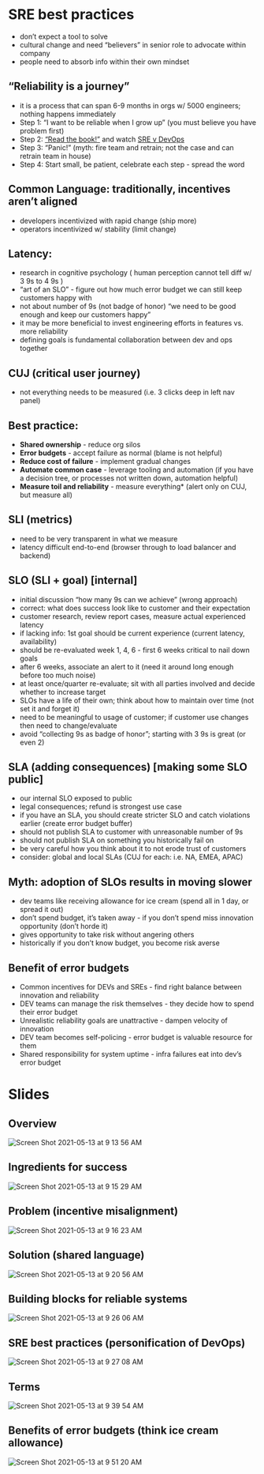 # SRE best practices
- don’t expect a tool to solve
- cultural change and need “believers” in senior role to advocate within company
- people need to absorb info within their own mindset

## “Reliability is a journey”
- it is a process that can span 6-9 months in orgs w/ 5000 engineers; nothing happens immediately
- Step 1: “I want to be reliable when I grow up” (you must believe you have problem first)
- Step 2: [“Read the book!”](https://sre.google/sre-book/table-of-contents/) and watch [SRE v DevOps](https://www.youtube.com/watch?v=0UyrVqBoCAU)
- Step 3: “Panic!” (myth: fire team and retrain; not the case and can retrain team in house)
- Step 4: Start small, be patient, celebrate each step - spread the word

## Common Language: traditionally, incentives aren’t aligned
- developers incentivized with rapid change (ship more)
- operators incentivized w/ stability (limit change)

## Latency:
- research in cognitive psychology ( human perception cannot tell diff w/ 3 9s to 4 9s )
- “art of an SLO” - figure out how much error budget we can still keep customers happy with
- not about number of 9s (not badge of honor) “we need to be good enough and keep our customers happy”
- it may be more beneficial to invest engineering efforts in features vs. more reliability
- defining goals is fundamental collaboration between dev and ops together

## CUJ (critical user journey)
- not everything needs to be measured (i.e. 3 clicks deep in left nav panel)

## Best practice:
- **Shared ownership** - reduce org silos
- **Error budgets** - accept failure as normal (blame is not helpful)
- **Reduce cost of failure** - implement gradual changes
- **Automate common case** - leverage tooling and automation (if you have a decision tree, or processes not written down, automation helpful)
- **Measure toil and reliability** - measure everything* (alert only on CUJ, but measure all)

## SLI (metrics)
- need to be very transparent in what we measure
- latency difficult end-to-end (browser through to load balancer and backend)

## SLO (SLI + goal) [internal]
- initial discussion “how many 9s can we achieve” (wrong approach)
- correct: what does success look like to customer and their expectation
- customer research, review report cases, measure actual experienced latency
- if lacking info: 1st goal should be current experience (current latency, availability)
- should be re-evaluated week 1, 4, 6 - first 6 weeks critical to nail down goals
- after 6 weeks, associate an alert to it (need it around long enough before too much noise)
- at least once/quarter re-evaluate; sit with all parties involved and decide whether to increase target
- SLOs have a life of their own; think about how to maintain over time (not set it and forget it)
- need to be meaningful to usage of customer; if customer use changes then need to change/evaluate
- avoid “collecting 9s as badge of honor”; starting with 3 9s is great (or even 2)

## SLA (adding consequences) [making some SLO public]
- our internal SLO exposed to public
- legal consequences; refund is strongest use case
- if you have an SLA, you should create stricter SLO and catch violations earlier (create error budget buffer)
- should not publish SLA to customer with unreasonable number of 9s
- should not publish SLA on something you historically fail on
- be very careful how you think about it to not erode trust of customers
- consider: global and local SLAs (CUJ for each: i.e. NA, EMEA, APAC)

## Myth: adoption of SLOs results in moving slower
- dev teams like receiving allowance for ice cream (spend all in 1 day, or spread it out)
- don’t spend budget, it’s taken away - if you don’t spend miss innovation opportunity (don’t horde it)
- gives opportunity to take risk without angering others
- historically if you don’t know budget, you become risk averse

## Benefit of error budgets
- Common incentives for DEVs and SREs - find right balance between innovation and reliability
- DEV teams can manage the risk themselves - they decide how to spend their error budget
- Unrealistic reliability goals are unattractive - dampen velocity of innovation
- DEV team becomes self-policing - error budget is valuable resource for them
- Shared responsibility for system uptime - infra failures eat into dev’s error budget

# Slides

## Overview
![Screen Shot 2021-05-13 at 9 13 56 AM](https://user-images.githubusercontent.com/5553105/118153292-f7fd2a80-b3d2-11eb-91ac-068bbdb7017c.png)

## Ingredients for success
![Screen Shot 2021-05-13 at 9 15 29 AM](https://user-images.githubusercontent.com/5553105/118153354-09decd80-b3d3-11eb-83d1-e3513bfbb4a3.png)

## Problem (incentive misalignment)
![Screen Shot 2021-05-13 at 9 16 23 AM](https://user-images.githubusercontent.com/5553105/118153431-21b65180-b3d3-11eb-9a9d-b3d41dd83b1e.png)

## Solution (shared language)
![Screen Shot 2021-05-13 at 9 20 56 AM](https://user-images.githubusercontent.com/5553105/118153489-309d0400-b3d3-11eb-8506-70d0a2f2c29c.png)

## Building blocks for reliable systems
![Screen Shot 2021-05-13 at 9 26 06 AM](https://user-images.githubusercontent.com/5553105/118153565-490d1e80-b3d3-11eb-915e-fdb95f9d9460.png)

## SRE best practices (personification of DevOps)
![Screen Shot 2021-05-13 at 9 27 08 AM](https://user-images.githubusercontent.com/5553105/118155344-60e5a200-b3d5-11eb-9c24-c8f68eb4902c.png)

## Terms
![Screen Shot 2021-05-13 at 9 39 54 AM](https://user-images.githubusercontent.com/5553105/118153686-6641ed00-b3d3-11eb-8bb6-c40594f47910.png)

## Benefits of error budgets (think ice cream allowance)
![Screen Shot 2021-05-13 at 9 51 20 AM](https://user-images.githubusercontent.com/5553105/118153715-6e9a2800-b3d3-11eb-9516-dac7ab6d3ce5.png)

